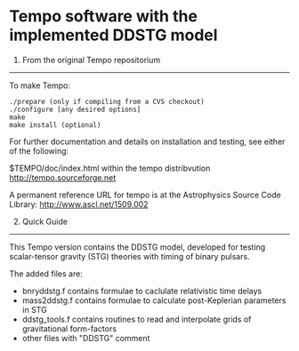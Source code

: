 # Tempo software with the implemented DDSTG model

1. From the original Tempo repositorium
------------------------
To make Tempo:

    ./prepare (only if compiling from a CVS checkout)
    ./configure [any desired options]
    make
    make install (optional)

For further documentation and details on installation and testing, see
either of the following:

$TEMPO/doc/index.html within the tempo distribvution
http://tempo.sourceforge.net

A permanent reference URL for tempo is at the Astrophysics Source Code Library:
http://www.ascl.net/1509.002
  
2. Quick Guide
------------------------

This Tempo version contains the DDSTG model, developed for testing scalar-tensor gravity (STG) theories with timing of binary pulsars. 

The added files are:

 - bnryddstg.f contains formulae to caclulate relativistic time delays
 - mass2ddstg.f contains formulae to calculate post-Keplerian parameters in STG
 - ddstg_tools.f contains routines to read and interpolate grids of gravitational form-factors
 - other files with "DDSTG" comment

